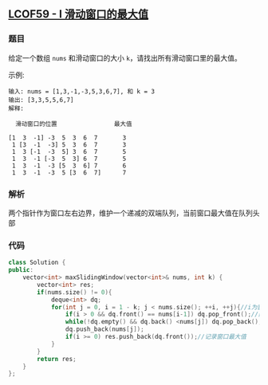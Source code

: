 ## [LCOF59 - I 滑动窗口的最大值](https://leetcode-cn.com/problems/hua-dong-chuang-kou-de-zui-da-zhi-lcof/)

### 题目

给定一个数组 `nums` 和滑动窗口的大小 `k`，请找出所有滑动窗口里的最大值。

示例:

```
输入: nums = [1,3,-1,-3,5,3,6,7], 和 k = 3
输出: [3,3,5,5,6,7] 
解释: 

  滑动窗口的位置                最大值

[1  3  -1] -3  5  3  6  7       3
 1 [3  -1  -3] 5  3  6  7       3
 1  3 [-1  -3  5] 3  6  7       5
 1  3  -1 [-3  5  3] 6  7       5
 1  3  -1  -3 [5  3  6] 7       6
 1  3  -1  -3  5 [3  6  7]      7
```

### 解析

两个指针作为窗口左右边界，维护一个递减的双端队列，当前窗口最大值在队列头部

### 代码

```C++
class Solution {
public:
    vector<int> maxSlidingWindow(vector<int>& nums, int k) {
        vector<int> res;
        if(nums.size() != 0){
            deque<int> dq;
            for(int j = 0, i = 1 - k; j < nums.size(); ++i, ++j){//i为窗口左边界,j为右边界
                if(i > 0 && dq.front() == nums[i-1]) dq.pop_front();//删除dq中对应nums[i-1]
                while(!dq.empty() && dq.back() <nums[j]) dq.pop_back();//保持dq递减
                dq.push_back(nums[j]);
                if(i >= 0) res.push_back(dq.front());//记录窗口最大值
            }
        }
        return res;
    }
};
```

